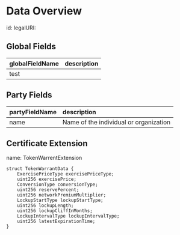 # Data Overview

id:
legalURI: 

## Global Fields

| **globalFieldName** | **description**                    |
|:--------------------|:-----------------------------------|
| test                |                                    | 


## Party Fields

| **partyFieldName** | **description**                         |
|:-------------------|:----------------------------------------|
| name               | Name of the individual or organization  |


## Certificate Extension

name: TokenWarrentExtension
```
struct TokenWarrantData {
    ExercisePriceType exercisePriceType;
    uint256 exercisePrice;
    ConversionType conversionType;
    uint256 reservePercent;
    uint256 networkPremiumMultiplier;
    LockupStartType lockupStartType;
    uint256 lockupLength;
    uint256 lockupCliffInMonths;
    LockupIntervalType lockupIntervalType;
    uint256 latestExpirationTime;
}
```
